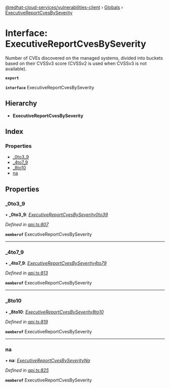 [@redhat-cloud-services/vulnerabilities-client](../README.md) › [Globals](../globals.md) › [ExecutiveReportCvesBySeverity](executivereportcvesbyseverity.md)

# Interface: ExecutiveReportCvesBySeverity

Number of CVEs discovered on the managed systems, divided into buckets based on their CVSSv3 score (CVSSv2 is used when CVSSv3 is not available).

**`export`** 

**`interface`** ExecutiveReportCvesBySeverity

## Hierarchy

* **ExecutiveReportCvesBySeverity**

## Index

### Properties

* [_0to3_9](executivereportcvesbyseverity.md#_0to3_9)
* [_4to7_9](executivereportcvesbyseverity.md#_4to7_9)
* [_8to10](executivereportcvesbyseverity.md#_8to10)
* [na](executivereportcvesbyseverity.md#na)

## Properties

###  _0to3_9

• **_0to3_9**: *[ExecutiveReportCvesBySeverity0to39](executivereportcvesbyseverity0to39.md)*

*Defined in [api.ts:807](https://github.com/RedHatInsights/javascript-clients.gi/blob/master/packages/vulnerabilities/api.ts#L807)*

**`memberof`** ExecutiveReportCvesBySeverity

___

###  _4to7_9

• **_4to7_9**: *[ExecutiveReportCvesBySeverity4to79](executivereportcvesbyseverity4to79.md)*

*Defined in [api.ts:813](https://github.com/RedHatInsights/javascript-clients.gi/blob/master/packages/vulnerabilities/api.ts#L813)*

**`memberof`** ExecutiveReportCvesBySeverity

___

###  _8to10

• **_8to10**: *[ExecutiveReportCvesBySeverity8to10](executivereportcvesbyseverity8to10.md)*

*Defined in [api.ts:819](https://github.com/RedHatInsights/javascript-clients.gi/blob/master/packages/vulnerabilities/api.ts#L819)*

**`memberof`** ExecutiveReportCvesBySeverity

___

###  na

• **na**: *[ExecutiveReportCvesBySeverityNa](executivereportcvesbyseverityna.md)*

*Defined in [api.ts:825](https://github.com/RedHatInsights/javascript-clients.gi/blob/master/packages/vulnerabilities/api.ts#L825)*

**`memberof`** ExecutiveReportCvesBySeverity
